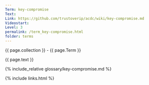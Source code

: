 ```yaml
---
Term: key-compromise
Text: 
Link: https://github.com/trustoverip/acdc/wiki/key-compromise.md
Videostart: 
Level: 3
permalink: /term_key-compromise.html
folder: terms
---
```


{{ page.collection }} - {{ page.Term }}

   {{ page.text }}

{% include_relative glossary/key-compromise.md %}

 {% include links.html %} 
